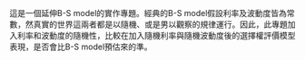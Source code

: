 這是一個延伸B-S model的實作專題。經典的B-S model假設利率及波動度皆為常數，然真實的世界這兩者都是以隨機、或是男以觀察的規律運行。因此，此專題加入利率和波動度的隨機性，比較在加入隨機利率與隨機波動度後的選擇權評價模型表現，是否會比B-S model預估來的準。
